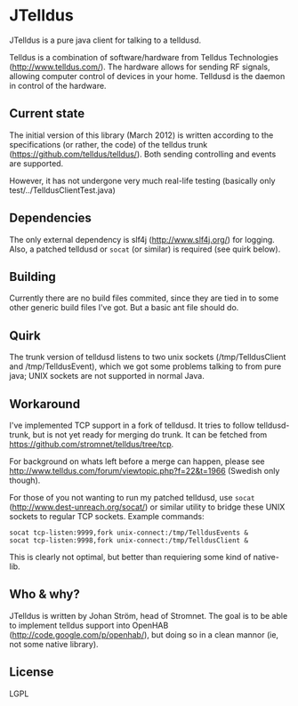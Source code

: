 JTelldus
========

JTelldus is a pure java client for talking to a telldusd.

Telldus is a combination of software/hardware from Telldus Technologies (http://www.telldus.com/).
The hardware allows for sending RF signals, allowing computer control of devices in your home.
Telldusd is the daemon in control of the hardware.

Current state
-------------
The initial version of this library (March 2012) is written according to the specifications (or rather, the code) of the telldus trunk (https://github.com/telldus/telldus/).
Both sending controlling and events are supported.

However, it has not undergone very much real-life testing (basically only test/../TelldusClientTest.java)

Dependencies
------------
The only external dependency is slf4j (http://www.slf4j.org/) for logging. Also, a patched telldusd or `socat` (or similar) is required (see quirk below).

Building
--------
Currently there are no build files commited, since they are tied in to some other generic build files I've got. But a basic ant file should do.

Quirk
-----
The trunk version of telldusd listens to two unix sockets (/tmp/TelldusClient and /tmp/TelldusEvent), which we got some problems talking to from pure java; UNIX sockets are not supported in normal Java.

Workaround
----------
I've implemented TCP support in a fork of telldusd. It tries to follow telldusd-trunk, but is not yet ready for merging do trunk.
It can be fetched from https://github.com/stromnet/telldus/tree/tcp.

For background on whats left before a merge can happen, please see http://www.telldus.com/forum/viewtopic.php?f=22&t=1966 (Swedish only though).

For those of you not wanting to run my patched telldusd, use `socat` (http://www.dest-unreach.org/socat/) or similar utility to bridge these UNIX sockets to regular TCP sockets.
Example commands:

	socat tcp-listen:9999,fork unix-connect:/tmp/TelldusEvents &
	socat tcp-listen:9998,fork unix-connect:/tmp/TelldusClient &

This is clearly not optimal, but better than requiering some kind of native-lib.

Who & why?
----------
JTelldus is written by Johan Ström, head of Stromnet.
The goal is to be able to implement telldus support into OpenHAB (http://code.google.com/p/openhab/), but doing so in a clean mannor (ie, not some native library).

License
-------
LGPL


